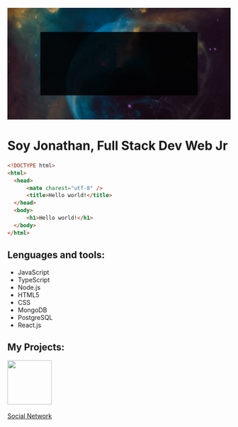 ![](https://raw.githubusercontent.com/laguado415/About/main/assets/images/presentation.gif)


  <h1>Soy Jonathan, Full Stack Dev Web Jr</h1>
  
  ```html
<!DOCTYPE html>
<html>
    <head>
        <mate charest="utf-8" />
        <title>Hello world!</title>
    </head>
    <body>
        <h1>Hello world!</h1>
    </body>
</html>
```

<h2>Lenguages and tools:</h2>
<ul>
  <li>JavaScript</li>
  <li>TypeScript</li>
  <li>Node.js</li>
  <li>HTML5</li>
  <li>CSS</li>
  <li>MongoDB</li>
  <li>PostgreSQL</li>
  <li>React.js</li>
</ul>

<h2>My Projects:</h2>

<a href="https://github.com/llsonyll/social_network" target="_blank">
  <img aling="center" src="https://raw.githubusercontent.com/laguado415/laguado415/main/assets/images/Socialn.png" width="100" height="100"/>
</a>
<a href="https://www.socialn.me" target="_blank"><p>Social Network</p></a>
